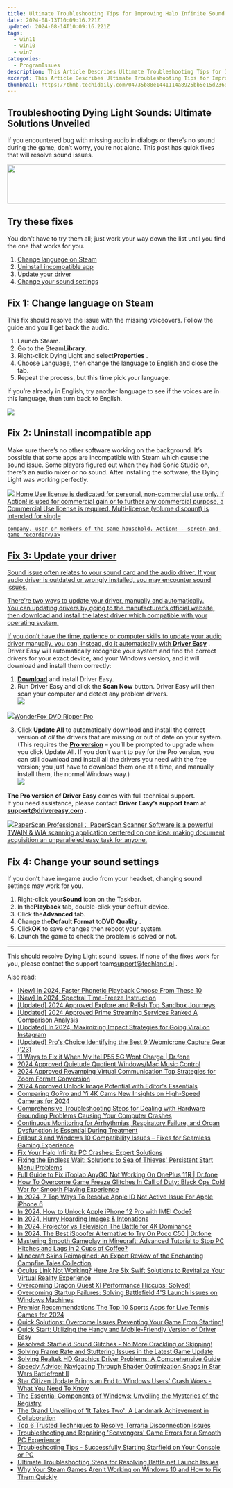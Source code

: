 ```yaml
---
title: Ultimate Troubleshooting Tips for Improving Halo Infinite Sound Quality
date: 2024-08-13T10:09:16.221Z
updated: 2024-08-14T10:09:16.221Z
tags:
  - win11
  - win10
  - win7
categories:
  - ProgramIssues
description: This Article Describes Ultimate Troubleshooting Tips for Improving Halo Infinite Sound Quality
excerpt: This Article Describes Ultimate Troubleshooting Tips for Improving Halo Infinite Sound Quality
thumbnail: https://thmb.techidaily.com/04735b88e1441114a8925bb5e15d2369f293d2c3a93400105413a698d6a65c62.jpg
---
```


## Troubleshooting Dying Light Sounds: Ultimate Solutions Unveiled

If you encountered bug with missing audio in dialogs or there’s no sound during the game, don’t worry, you’re not alone. This post has quick fixes that will resolve sound issues.

<!-- affiliate ads begin -->
<a href="https://newchic.sjv.io/c/5597632/1659704/14420" target="_top" id="1659704"><img src="//a.impactradius-go.com/display-ad/14420-1659704" border="0" alt="" width="728" height="90"/></a><img height="0" width="0" src="https://imp.pxf.io/i/5597632/1659704/14420" style="position:absolute;visibility:hidden;" border="0" />
<!-- affiliate ads end -->
## Try these fixes

 You don’t have to try them all; just work your way down the list until you find the one that works for you.

1. [Change language on Steam](https://tools.techidaily.com/drivereasy/download/)
2. [Uninstall incompatible app](https://tools.techidaily.com/drivereasy/download/)
3. [Update your driver](https://tools.techidaily.com/drivereasy/download/)
4. [Change your sound settings](https://tools.techidaily.com/drivereasy/download/)

<!-- affiliate ads begin -->

<!-- affiliate ads end -->
## Fix 1: Change language on Steam

 This fix should resolve the issue with the missing voiceovers. Follow the guide and you’ll get back the audio.

1. Launch Steam.
2. Go to the Steam**Library.**
3. Right-click Dying Light and select**Properties** .
4. Choose Language, then change the language to English and close the tab.
5. Repeat the process, but this time pick your language.

 If you’re already in English, try another language to see if the voices are in this language, then turn back to English.

<!-- affiliate ads begin -->
<a href="https://secure.2checkout.com/order/checkout.php?PRODS=45152835&QTY=1&AFFILIATE=108875&CART=1"><img src="https://download.terabyteunlimited.com/banners/ad_800x450_d.jpg" border="0"></a>
<!-- affiliate ads end -->
## Fix 2: Uninstall incompatible app

 Make sure there’s no other software working on the background. It’s possible that some apps are incompatible with Steam which cause the sound issue. Some players figured out when they had Sonic Studio on, there’s an audio mixer or no sound. After installing the software, the Dying Light was working perfectly.

<!-- affiliate ads begin -->
<a href="https://checkout.mirillis.com/order/checkout.php?PRODS=4704640&QTY=1&AFFILIATE=108875&CART=1"> <img src="https://secure.avangate.com/images/merchant/547a5a56d43f6d40f9a6a2f76501d013/products/1_mirillis_action_boxshot_store_1x.jpg" border="0">
	Home Use license is dedicated for personal, non-commercial use only. 
	If Action! is used for commercial gain or to further any commercial purpose, 
	a Commercial Use license is required. Multi-license (volume discount) is intended for single 
 
	company, user or members of the same household. Action! - screen and game recorder</a>
<!-- affiliate ads end -->
## Fix 3: Update your driver

 Sound issue often relates to your sound card and the audio driver. If your audio driver is outdated or wrongly installed, you may encounter sound issues.

 There’re two ways to update your driver, manually and automatically.  
 You can updating drivers by going to the manufacturer’s official website, then download and install the latest driver which compatible with your operating system.

 If you don’t have the time, patience or computer skills to update your audio driver manually, you can, instead, do it automatically with **[Driver Easy](https://tools.techidaily.com/drivereasy/download/)**  . Driver Easy will automatically recognize your system and find the correct drivers for your exact device, and your Windows version, and it will download and install them correctly:

1. **[Download](https://tools.techidaily.com/drivereasy/download/)**  and install Driver Easy.
2. Run Driver Easy and click the **Scan Now** button. Driver Easy will then scan your computer and detect any problem drivers.  
![](https://images.drivereasy.com/wp-content/uploads/2020/08/Scan-now.jpg)
<!-- affiliate ads begin -->
<a href="https://secure.2checkout.com/order/checkout.php?PRODS=3922934&QTY=1&AFFILIATE=108875&CART=1"><img src="https://secure.avangate.com/images/merchant/4b0a0290ad7df100b77e86839989a75e/products/ripperpro.png" border="0">WonderFox DVD Ripper Pro</a>
<!-- affiliate ads end -->
3. Click **Update All** to automatically download and install the correct version of _all_ the drivers that are missing or out of date on your system.  
 (This requires the **[Pro version](https://tools.techidaily.com/drivereasy/download/)**  – you’ll be prompted to upgrade when you click Update All. If you don’t want to pay for the Pro version, you can still download and install all the drivers you need with the free version; you just have to download them one at a time, and manually install them, the normal Windows way.)  
![](https://images.drivereasy.com/wp-content/uploads/2020/09/de-pro-update-audio-bluetooth-usb-unifying.jpg)

**The Pro version of Driver Easy** comes with full technical support.  
 If you need assistance, please contact **Driver Easy’s support team** at **[support@drivereasy.com](https://tools.techidaily.com/drivereasy/download/) .**

<!-- affiliate ads begin -->
<a href="https://secure.2checkout.com/order/checkout.php?PRODS=37540879&QTY=1&AFFILIATE=108875&CART=1"><img src="https://paperscan.orpalis.com/img/content/You_prefer_to_use.png" border="0">PaperScan Professional： PaperScan Scanner Software is a powerful TWAIN & WIA scanning application centered on one idea: making document acquisition an unparalleled easy task for anyone.</a>
<!-- affiliate ads end -->
## Fix 4: Change your sound settings

 If you don’t have in-game audio from your headset, changing sound settings may work for you.

1. Right-click your**Sound** icon on the Taskbar.
2. In the**Playback** tab, double-click your default device.
3. Click the**Advanced** tab.
4. Change the**Default Format** to**DVD Quality** .
5. Click**OK** to save changes then reboot your system.
6. Launch the game to check the problem is solved or not.

---

 This should resolve Dying Light sound issues. If none of the fixes work for you, please contact the support team[support@techland.pl](https://tools.techidaily.com/drivereasy/download/) .

<ins class="adsbygoogle"
     style="display:block"
     data-ad-format="autorelaxed"
     data-ad-client="ca-pub-7571918770474297"
     data-ad-slot="1223367746"></ins>



<ins class="adsbygoogle"
     style="display:block"
     data-ad-client="ca-pub-7571918770474297"
     data-ad-slot="8358498916"
     data-ad-format="auto"
     data-full-width-responsive="true"></ins>

<span class="atpl-alsoreadstyle">Also read:</span>
<div><ul>
<li><a href="https://fox-http.techidaily.com/new-in-2024-faster-phonetic-playback-choose-from-these-10/"><u>[New] In 2024, Faster Phonetic Playback  Choose From These 10</u></a></li>
<li><a href="https://article-knowledge.techidaily.com/new-in-2024-spectral-time-freeze-instruction/"><u>[New] In 2024, Spectral Time-Freeze Instruction</u></a></li>
<li><a href="https://screen-sharing-recording.techidaily.com/updated-2024-approved-explore-and-relish-top-sandbox-journeys/"><u>[Updated] 2024 Approved  Explore and Relish Top Sandbox Journeys</u></a></li>
<li><a href="https://fox-blue.techidaily.com/updated-2024-approved-prime-streaming-services-ranked-a-comparison-analysis/"><u>[Updated] 2024 Approved  Prime Streaming Services Ranked  A Comparison Analysis</u></a></li>
<li><a href="https://instagram-video-files.techidaily.com/updated-in-2024-maximizing-impact-strategies-for-going-viral-on-instagram/"><u>[Updated] In 2024, Maximizing Impact  Strategies for Going Viral on Instagram</u></a></li>
<li><a href="https://screen-capture.techidaily.com/updated-pros-choice-identifying-the-best-9-webmicrone-capture-gear-23/"><u>[Updated] Pro's Choice  Identifying the Best 9 Webmicrone Capture Gear ('23)</u></a></li>
<li><a href="https://howto.techidaily.com/11-ways-to-fix-it-when-my-itel-p55-5g-wont-charge-drfone-by-drfone-fix-android-problems-fix-android-problems/"><u>11 Ways to Fix it When My Itel P55 5G Wont Charge | Dr.fone</u></a></li>
<li><a href="https://some-guidance.techidaily.com/2024-approved-quietude-quotient-windowsmac-music-control/"><u>2024 Approved  Quietude Quotient  Windows/Mac Music Control</u></a></li>
<li><a href="https://article-files.techidaily.com/2024-approved-revamping-virtual-communication-top-strategies-for-zoom-format-conversion/"><u>2024 Approved  Revamping Virtual Communication  Top Strategies for Zoom Format Conversion</u></a></li>
<li><a href="https://some-skills.techidaily.com/2024-approved-unlock-image-potential-with-editors-essentials/"><u>2024 Approved  Unlock Image Potential with Editor's Essentials</u></a></li>
<li><a href="https://article-posts.techidaily.com/comparing-gopro-and-yi-4k-cams-new-insights-on-high-speed-cameras-for-2024/"><u>Comparing GoPro and Yi 4K Cams  New Insights on High-Speed Cameras for 2024</u></a></li>
<li><a href="https://win-able.techidaily.com/comprehensive-troubleshooting-steps-for-dealing-with-hardware-grounding-problems-causing-your-computer-crashes/"><u>Comprehensive Troubleshooting Steps for Dealing with Hardware Grounding Problems Causing Your Computer Crashes</u></a></li>
<li><a href="https://win-able.techidaily.com/continuous-monitoring-for-arrhythmias-respiratory-failure-and-organ-dysfunction-is-essential-during-treatment/"><u>Continuous Monitoring for Arrhythmias, Respiratory Failure, and Organ Dysfunction Is Essential During Treatment</u></a></li>
<li><a href="https://win-able.techidaily.com/fallout-3-and-windows-10-compatibility-issues-fixes-for-seamless-gaming-experience/"><u>Fallout 3 and Windows 10 Compatibility Issues – Fixes for Seamless Gaming Experience</u></a></li>
<li><a href="https://win-able.techidaily.com/fix-your-halo-infinite-pc-crashes-expert-solutions/"><u>Fix Your Halo Infinite PC Crashes: Expert Solutions</u></a></li>
<li><a href="https://win-able.techidaily.com/fixing-the-endless-wait-solutions-to-sea-of-thieves-persistent-start-menu-problems/"><u>Fixing the Endless Wait: Solutions to Sea of Thieves' Persistent Start Menu Problems</u></a></li>
<li><a href="https://fake-location.techidaily.com/full-guide-to-fix-itoolab-anygo-not-working-on-oneplus-11r-drfone-by-drfone-virtual-android/"><u>Full Guide to Fix iToolab AnyGO Not Working On OnePlus 11R | Dr.fone</u></a></li>
<li><a href="https://win-able.techidaily.com/how-to-overcome-game-freeze-glitches-in-call-of-duty-black-ops-cold-war-for-smooth-playing-experience/"><u>How To Overcome Game Freeze Glitches In Call of Duty: Black Ops Cold War for Smooth Playing Experience</u></a></li>
<li><a href="https://ios-unlock.techidaily.com/in-2024-7-top-ways-to-resolve-apple-id-not-active-issue-for-apple-iphone-6-by-drfone-ios/"><u>In 2024, 7 Top Ways To Resolve Apple ID Not Active Issue For Apple iPhone 6</u></a></li>
<li><a href="https://sim-unlock.techidaily.com/in-2024-how-to-unlock-apple-iphone-12-pro-with-imei-code-by-drfone-ios/"><u>In 2024, How to Unlock Apple iPhone 12 Pro with IMEI Code?</u></a></li>
<li><a href="https://desktop-recording.techidaily.com/in-2024-hurry-hoarding-images-and-intonations/"><u>In 2024, Hurry Hoarding  Images & Intonations</u></a></li>
<li><a href="https://extra-skills.techidaily.com/in-2024-projector-vs-television-the-battle-for-4k-dominance/"><u>In 2024, Projector vs Television  The Battle for 4K Dominance</u></a></li>
<li><a href="https://pokemon-go-android.techidaily.com/in-2024-the-best-ispoofer-alternative-to-try-on-poco-c50-drfone-by-drfone-virtual-android/"><u>In 2024, The Best iSpoofer Alternative to Try On Poco C50 | Dr.fone</u></a></li>
<li><a href="https://win-able.techidaily.com/mastering-smooth-gameplay-in-minecraft-advanced-tutorial-to-stop-pc-hitches-and-lags-in-2-cups-of-coffee/"><u>Mastering Smooth Gameplay in Minecraft: Advanced Tutorial to Stop PC Hitches and Lags in 2 Cups of Coffee?</u></a></li>
<li><a href="https://buynow-info.techidaily.com/minecraft-skins-reimagined-an-expert-review-of-the-enchanting-campfire-tales-collection/"><u>Minecraft Skins Reimagined: An Expert Review of the Enchanting Campfire Tales Collection</u></a></li>
<li><a href="https://win-able.techidaily.com/1723010472598-oculus-link-not-working-here-are-six-swift-solutions-to-revitalize-your-virtual-reality-experience/"><u>Oculus Link Not Working? Here Are Six Swift Solutions to Revitalize Your Virtual Reality Experience</u></a></li>
<li><a href="https://win-able.techidaily.com/overcoming-dragon-quest-xi-performance-hiccups-solved/"><u>Overcoming Dragon Quest XI Performance Hiccups: Solved!</u></a></li>
<li><a href="https://win-able.techidaily.com/overcoming-startup-failures-solving-battlefield-4s-launch-issues-on-windows-machines/"><u>Overcoming Startup Failures: Solving Battlefield 4'S Launch Issues on Windows Machines</u></a></li>
<li><a href="https://extra-guidance.techidaily.com/premier-recommendations-the-top-10-sports-apps-for-live-tennis-games-for-2024/"><u>Premier Recommendations  The Top 10 Sports Apps for Live Tennis Games for 2024</u></a></li>
<li><a href="https://win-able.techidaily.com/quick-solutions-overcome-issues-preventing-your-game-from-starting/"><u>Quick Solutions: Overcome Issues Preventing Your Game From Starting!</u></a></li>
<li><a href="https://win-able.techidaily.com/quick-start-utilizing-the-handy-and-mobile-friendly-version-of-driver-easy/"><u>Quick Start: Utilizing the Handy and Mobile-Friendly Version of Driver Easy</u></a></li>
<li><a href="https://win-able.techidaily.com/1723009008108-resolved-starfield-sound-glitches-no-more-crackling-or-skipping/"><u>Resolved: Starfield Sound Glitches - No More Crackling or Skipping!</u></a></li>
<li><a href="https://win-able.techidaily.com/solving-frame-rate-and-stuttering-issues-in-the-latest-game-update/"><u>Solving Frame Rate and Stuttering Issues in the Latest Game Update</u></a></li>
<li><a href="https://win-amazing.techidaily.com/solving-realtek-hd-graphics-driver-problems-a-comprehensive-guide/"><u>Solving Realtek HD Graphics Driver Problems: A Comprehensive Guide</u></a></li>
<li><a href="https://win-able.techidaily.com/speedy-advice-navigating-through-shader-optimization-snags-in-star-wars-battlefront-ii/"><u>Speedy Advice: Navigating Through Shader Optimization Snags in Star Wars Battlefront II</u></a></li>
<li><a href="https://win-able.techidaily.com/1723001912885-star-citizen-update-brings-an-end-to-windows-users-crash-woes-what-you-need-to-know/"><u>Star Citizen Update Brings an End to Windows Users' Crash Woes - What You Need To Know</u></a></li>
<li><a href="https://win-forum.techidaily.com/the-essential-components-of-windows-unveiling-the-mysteries-of-the-registry/"><u>The Essential Components of Windows: Unveiling the Mysteries of the Registry</u></a></li>
<li><a href="https://win-able.techidaily.com/the-grand-unveiling-of-it-takes-two-a-landmark-achievement-in-collaboration/"><u>The Grand Unveiling of 'It Takes Two': A Landmark Achievement in Collaboration</u></a></li>
<li><a href="https://win-able.techidaily.com/top-6-trusted-techniques-to-resolve-terraria-disconnection-issues/"><u>Top 6 Trusted Techniques to Resolve Terraria Disconnection Issues</u></a></li>
<li><a href="https://win-able.techidaily.com/troubleshooting-and-repairing-scavengers-game-errors-for-a-smooth-pc-experience/"><u>Troubleshooting and Repairing 'Scavengers' Game Errors for a Smooth PC Experience</u></a></li>
<li><a href="https://win-able.techidaily.com/troubleshooting-tips-successfully-starting-starfield-on-your-console-or-pc/"><u>Troubleshooting Tips - Successfully Starting Starfield on Your Console or PC</u></a></li>
<li><a href="https://win-able.techidaily.com/ultimate-troubleshooting-steps-for-resolving-battlenet-launch-issues/"><u>Ultimate Troubleshooting Steps for Resolving Battle.net Launch Issues</u></a></li>
<li><a href="https://win-able.techidaily.com/why-your-steam-games-arent-working-on-windows-10-and-how-to-fix-them-quickly/"><u>Why Your Steam Games Aren't Working on Windows 10 and How to Fix Them Quickly</u></a></li>
</ul></div>
